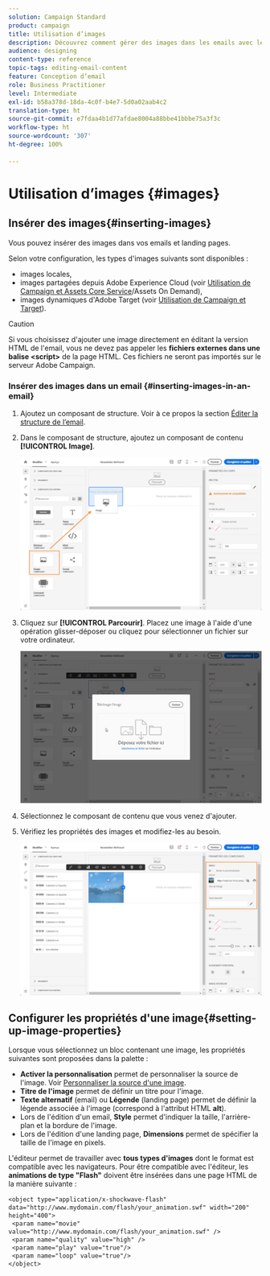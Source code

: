 ```yaml
---
solution: Campaign Standard
product: campaign
title: Utilisation d’images
description: Découvrez comment gérer des images dans les emails avec le Concepteur d'email.
audience: designing
content-type: reference
topic-tags: editing-email-content
feature: Conception d’email
role: Business Practitioner
level: Intermediate
exl-id: b58a378d-18da-4c0f-b4e7-5d0a02aab4c2
translation-type: ht
source-git-commit: e7fdaa4b1d77afdae8004a88bbe41bbbe75a3f3c
workflow-type: ht
source-wordcount: '307'
ht-degree: 100%

---
```


# Utilisation d’images {#images}

## Insérer des images{#inserting-images}

Vous pouvez insérer des images dans vos emails et landing pages.

Selon votre configuration, les types d&#39;images suivants sont disponibles :

* images locales,
* images partagées depuis Adobe Experience Cloud (voir [Utilisation de Campaign et Assets Core Service](../../integrating/using/working-with-campaign-and-assets-core-service.md)/Assets On Demand),
* images dynamiques d&#39;Adobe Target (voir [Utilisation de Campaign et Target](../../integrating/using/about-campaign-target-integration.md)).

>[!CAUTION]
>
>Si vous choisissez d&#39;ajouter une image directement en éditant la version HTML de l&#39;email, vous ne devez pas appeler les **fichiers externes dans une balise &lt;script>** de la page HTML. Ces fichiers ne seront pas importés sur le serveur Adobe Campaign.

### Insérer des images dans un email      {#inserting-images-in-an-email}

1. Ajoutez un composant de structure. Voir à ce propos la section [Éditer la structure de l’email](../../designing/using/designing-from-scratch.md#defining-the-email-structure).
1. Dans le composant de structure, ajoutez un composant de contenu **[!UICONTROL Image]**.

   ![](assets/des_insert_images_1.png)

1. Cliquez sur **[!UICONTROL Parcourir]**. Placez une image à l&#39;aide d&#39;une opération glisser-déposer ou cliquez pour sélectionner un fichier sur votre ordinateur.

   ![](assets/des_insert_images_2.png)

1. Sélectionnez le composant de contenu que vous venez d&#39;ajouter.
1. Vérifiez les propriétés des images et modifiez-les au besoin.

   ![](assets/des_insert_images_3.png)

## Configurer les propriétés d&#39;une image{#setting-up-image-properties}

Lorsque vous sélectionnez un bloc contenant une image, les propriétés suivantes sont proposées dans la palette :

* **Activer la personnalisation** permet de personnaliser la source de l&#39;image. Voir [Personnaliser la source d&#39;une image](../../designing/using/personalization.md#personalizing-an-image-source).
* **Titre de l&#39;image** permet de définir un titre pour l&#39;image.
* **Texte alternatif** (email) ou **Légende** (landing page) permet de définir la légende associée à l&#39;image (correspond à l&#39;attribut HTML **alt**).
* Lors de l&#39;édition d&#39;un email, **Style** permet d&#39;indiquer la taille, l&#39;arrière-plan et la bordure de l&#39;image.
* Lors de l&#39;édition d&#39;une landing page, **Dimensions** permet de spécifier la taille de l&#39;image en pixels.

L&#39;éditeur permet de travailler avec **tous types d&#39;images** dont le format est compatible avec les navigateurs. Pour être compatible avec l&#39;éditeur, les **animations de type &quot;Flash&quot;** doivent être insérées dans une page HTML de la manière suivante :

```
<object type="application/x-shockwave-flash" data="http://www.mydomain.com/flash/your_animation.swf" width="200" height="400">
 <param name="movie" value="http://www.mydomain.com/flash/your_animation.swf" />
 <param name="quality" value="high" />
 <param name="play" value="true"/>
 <param name="loop" value="true"/> 
</object>
```

<!--
## Modifying images with the Adobe Creative SDK{#modifying-images-with-the-adobe-creative-sdk}

You can edit images and use a complete set of features powered by the Adobe Creative SDK to enhance your images directly in the content editor when editing emails or landing pages.

The image editor offers a powerful, full-featured image editing UI component that allows you to edit images and apply effects and frames, original high-quality stickers, beautiful overlays, fun features like tilt shift and color splash, pro-level adjustments and more.

To modify an image with the Adobe Creative SDK:

1. Select the image.
1. In the toolbar, click the Creative Cloud icon.

   ![](assets/des_creative_sdk_icon.png)

1. Select the tool you want to use through the icons on the top of the window to modify the image.

   ![](assets/email_designer_ccsdktoolbar.png)

1. Click **[!UICONTROL Save]** when modifications are done. The updated image is saved on Adobe Campaign server and ready to be used.

>[!NOTE]
>
>Tools offered in the image editor cannot be customized.
-->
